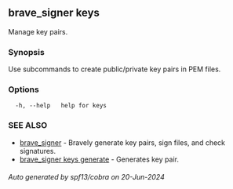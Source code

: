## brave_signer keys

Manage key pairs.

### Synopsis

Use subcommands to create public/private key pairs in PEM files.

### Options

```
  -h, --help   help for keys
```

### SEE ALSO

* [brave_signer](brave_signer.md)	 - Bravely generate key pairs, sign files, and check signatures.
* [brave_signer keys generate](brave_signer_keys_generate.md)	 - Generates key pair.

###### Auto generated by spf13/cobra on 20-Jun-2024
